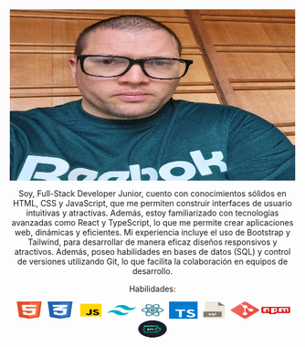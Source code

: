<div style="text-align: center;">
<img src="https://github.com/Juanqui89/Juanqui89/blob/main/Foto2.webp" width="500" height="300px" alt="Foto Mia" style="display: block; margin: 0 auto;"/>
<div/>
  
Soy, Full-Stack Developer Junior, cuento con conocimientos sólidos en HTML, CSS y JavaScript, que me permiten construir interfaces de usuario intuitivas y atractivas. Además, estoy familiarizado con tecnologías avanzadas como React y TypeScript, lo que me permite crear aplicaciones web, dinámicas y eficientes. Mi experiencia incluye el uso de Bootstrap y Tailwind, para desarrollar de manera eficaz diseños responsivos y atractivos. Además, poseo habilidades en bases de datos (SQL) y control de versiones utilizando Git, lo que facilita la colaboración en equipos de desarrollo.

Habilidades:

<img src="https://github.com/Juanqui89/Juanqui89/blob/main/html5.svg" width="50" height="30" alt="HTML"/> <img src="https://github.com/Juanqui89/Juanqui89/blob/main/css3.svg" width="50" height="30" alt="CSS"/>  <img src="https://github.com/Juanqui89/Juanqui89/blob/main/javascript.svg" width="50" height="30" alt="JavaScript"/> <img src="https://github.com/Juanqui89/Juanqui89/blob/main/tailwind.svg" width="50" height="30" alt="Tailwind"/>  <img src="https://github.com/Juanqui89/Juanqui89/blob/main/react.svg" width="50" height="30" alt="React"/> <img src="https://github.com/Juanqui89/Juanqui89/blob/main/typescript-icon.svg" width="50" height="30" alt="TypeScript"/> <img src="https://github.com/Juanqui89/Juanqui89/blob/main/sql.svg" width="50" height="30" alt="SQL"/> <img src="https://github.com/Juanqui89/Juanqui89/blob/main/git.svg" width="50" height="30" alt="GIT"/> <img src="https://github.com/Juanqui89/Juanqui89/blob/main/npm.svg" width="50" height="30" alt="NPM"/>  <img src="https://github.com/Juanqui89/Juanqui89/blob/main/api-removebg-preview.png" width="50" height="30" alt="APIs"/>



